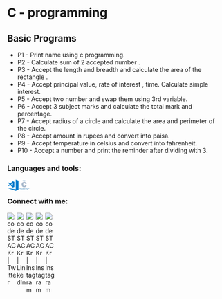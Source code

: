 # C - programming

## Basic Programs

- P1 - Print name using c programming.
- P2 - Calculate sum of 2 accepted number .
- P3 - Accept the length and breadth and calculate the area of the rectangle .
- P4 - Accept principal value, rate of interest , time. Calculate simple interest.
- P5 - Accept two number and swap them using 3rd variable.
- P6 - Accept 3 subject marks and calculate the total mark and percentage.
- P7 - Accept radius of a circle and calculate the area and perimeter of the circle.
- P8 - Accept amount in rupees and convert into paisa.
- P9 - Accept temperature in celsius and convert into fahrenheit.
- P10 - Accept a number and print the reminder after dividing with 3.


### Languages and tools:

[<img align="left" alt="Visual Studio Code" width="26px" src="https://raw.githubusercontent.com/github/explore/80688e429a7d4ef2fca1e82350fe8e3517d3494d/topics/visual-studio-code/visual-studio-code.png" />][vscode]
[<img align="left" alt="c-programming" width="26px" src="https://raw.githubusercontent.com/github/explore/80688e429a7d4ef2fca1e82350fe8e3517d3494d/topics/c/c.png" />][c]
<br/>

### Connect with me:

[<img align="left" alt="codeSTACKr | Twitter" width="22px" src="https://cdn.jsdelivr.net/npm/simple-icons@v3/icons/twitter.svg" />][twitter]
[<img align="left" alt="codeSTACKr | LinkedIn" width="22px" src="https://cdn.jsdelivr.net/npm/simple-icons@v3/icons/linkedin.svg" />][linkedin]
[<img align="left" alt="codeSTACKr | Instagram" width="22px" src="https://cdn.jsdelivr.net/npm/simple-icons@v3/icons/instagram.svg" />][instagram]
[<img align="left" alt="codeSTACKr | Instagram" width="22px" src="https://cdn.jsdelivr.net/npm/simple-icons@v3/icons/facebook.svg" />][facebook]
[<img target="_blank" align="left" alt="codeSTACKr | Instagram" width="22px" src="https://cdn.jsdelivr.net/npm/simple-icons@v3/icons/youtube.svg" />][youtube]





[website]: https://github.com/sahoochinmay
[twitter]: https://twitter.com/_Sahoochinmay
[instagram]: https://www.instagram.com/_sahoochinmay/
[linkedin]: https://www.linkedin.com/in/chinmay-ranjan-sahoo-865b75161/
[facebook]: https://www.facebook.com/chinmay.ranjan.961/visualstudio.com/
[vscode]: https://code.visualstudio.com/
[c]: https://g.co/kgs/HJyHvh
[youtube]: https://www.youtube.com/channel/UCjPFubL0hA0EuSjTgj2pW2g
